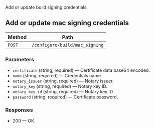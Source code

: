 Add or update build signing credentials.

## Add or update mac signing credentials


| Method | Path |
|--------|------|
| `POST` | `/configure/build/mac_signing` |

### Parameters

* `certificate` (string, required) — Certificate data base64 encoded.
* `name` (string, required) — Credentials name.
* `notary_issuer` (string, required) — Notary issuer.
* `notary_key` (string, required) — Notary key ID.
* `notary_key_id` (string, required) — Notary key ID.
* `password` (string, required) — Certificate password.

### Responses

* 200 — OK.
